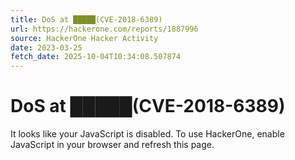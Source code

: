 ```yaml
---
title: DoS at █████(CVE-2018-6389)
url: https://hackerone.com/reports/1887996
source: HackerOne Hacker Activity
date: 2023-03-25
fetch_date: 2025-10-04T10:34:08.507874
---
```


# DoS at █████(CVE-2018-6389)

It looks like your JavaScript is disabled. To use HackerOne, enable JavaScript in your browser and refresh this page.